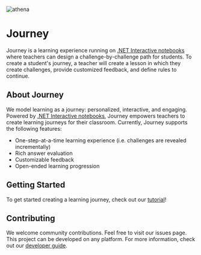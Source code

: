 ![athena](https://user-images.githubusercontent.com/63799563/137760590-82114ae2-cca8-488d-ba94-ad8e0a9d00b9.gif)

# Journey
Journey is a learning experience running on [.NET Interactive notebooks](https://github.com/dotnet/interactive) where teachers can design a challenge-by-challenge path for students. To create a student's journey, a teacher will create a lesson in which they create challenges, provide customized feedback, and define rules to continue.

## About Journey
We model learning as a journey: personalized, interactive, and engaging. Powered by [.NET Interactive notebooks](https://github.com/dotnet/interactive), Journey empowers teachers to create learning journeys for their classroom.
Currently, Journey supports the following features:
- One-step-at-a-time learning experience (i.e. challenges are revealed incrementally)
- Rich answer evaluation
- Customizable feedback
- Open-ended learning progression

## Getting Started
To get started creating a learning journey, check out our [tutorial](docs/tutorial.md)!

## Contributing

We welcome community contributions. Feel free to visit our issues page. This project can be developed on any platform. For more information, check out our [developer guide](docs/developer-guide.md).
